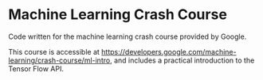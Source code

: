 # Machine Learning Crash Course
Code written for the machine learning crash course provided by Google.

This course is accessible at https://developers.google.com/machine-learning/crash-course/ml-intro, and includes a practical introduction to the Tensor Flow API.
